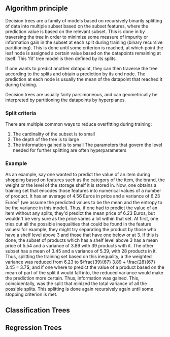 
## Algorithm principle
Decision trees are a family of models based on recursively binarily splitting of data into multiple subset based on the subset features, where the prediction value is based on the relevant subset. 
This is done in by traversing the tree in order to minimize some measure of impurity or information gain in the subset at each split during training (binary recursive partitioning). 
This is done until some criterion  is reached, at which point the leaf node is assigned a certain value based on the datapoints remaining at itself. This 'fit' tree model is then defined by its splits. 

If one wants to predict another datapoint, they can then traverse the tree according to the splits and obtain a prediction by its end node. The prediction at each node is usually the mean of the datapoint that reached it during training.


Decision trees are usually fairly parsimoneous, and can geometrically be interpreted by partitioning the datapoints by hyperplanes.

### Split criteria
There are multiple common ways to reduce overfitting during training:
1. The cardinality of the subset is to small
2. The depth of the tree is to large
3. The information gained is to small
The parameters that govern the level needed for further splitting are often hyperparameters

### Example
As an example, say one wanted to predict the value of an item during shopping based on features such as the category of the item, the brand, the weight or the level of the storage shelf it is stored in. Now, one obtains a training set that encodes those features into numerical values of a number of product. It has an average of $4.56$ Euros in price and a variance of $6.23$ Euros$^2$ (we assume the predicted values to be the mean and the entropy to be the variance in this model). Thus, if one had to predict the value of an item without any splits, they'd predict the mean price of $6.23$ Euros, but wouldn't be very sure as the price varies a lot within that set. 
At first, one tries out all the possible inequalities that could be found in the feature values: for example, they might try separating the product by those who have a shelf level above 3 and those that have one below or at 3. If this is done, the subset of products which has a shelf level above 3 has a mean price of $5.54$ and a variance of $3.89$ with 39 products with it. The other subset has a mean of $3.45$ and a variance of $5.39$, with 28 products in it. Thus, splitting the training set based on this inequality, a the weighted variance was reduced from $6.23$ to $\frac{39}{67} 3.89 + \frac{28}{67} 3.45 = 3.7$, and if one where to predict the value of a product based on the mean of part of the split it would fall into, the reduced variance would make the prediction more certain. Thus, information was gained.
This, coincidentally, was the split that minized the total variance of all the possible splits. This splitting is done again recursively again until some stopping criterion is met. 

## Classification Trees

## Regression Trees
